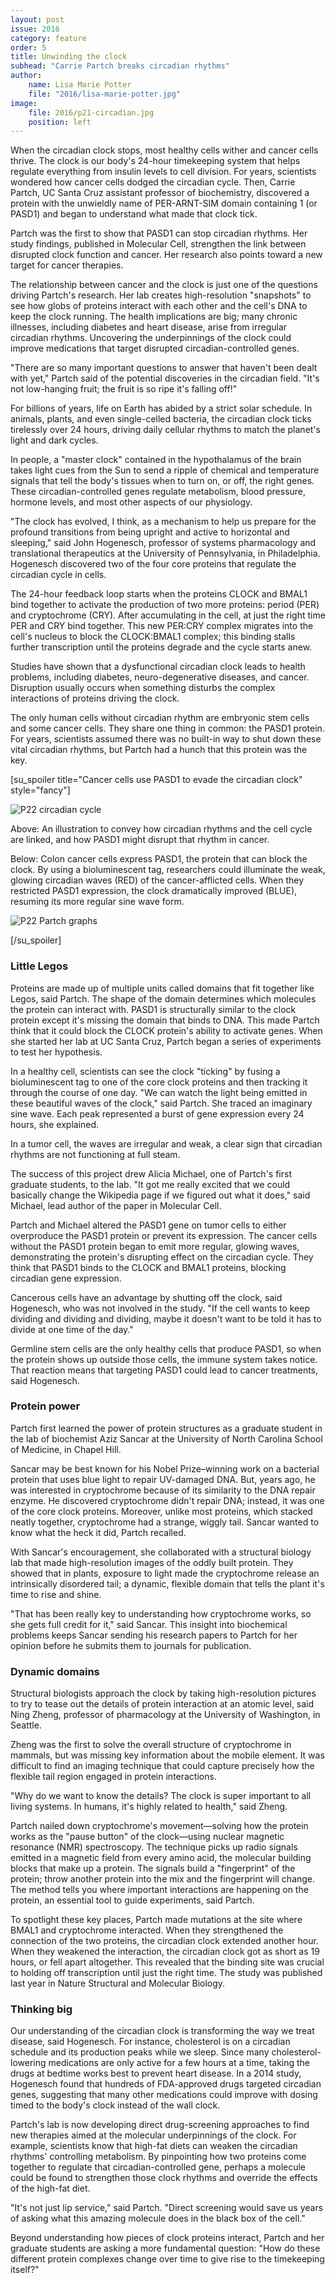 ```yaml
---
layout: post
issue: 2016
category: feature
order: 5
title: Unwinding the clock
subhead: "Carrie Partch breaks circadian rhythms"
author:
    name: Lisa Marie Potter
    file: "2016/lisa-marie-potter.jpg"
image:
    file: 2016/p21-circadian.jpg
    position: left
---
```


When the circadian clock stops, most healthy cells wither and cancer cells thrive. The clock is our body's 24-hour timekeeping system that helps regulate everything from insulin levels to cell division. For years, scientists wondered how cancer cells dodged the circadian cycle. Then, Carrie Partch, UC Santa Cruz assistant professor of biochemistry, discovered a protein with the unwieldly name of PER-ARNT-SIM domain containing 1 (or PASD1) and began to understand what made that clock tick.

Partch was the first to show that PASD1 can stop circadian rhythms. Her study findings, published in Molecular Cell, strengthen the link between disrupted clock function and cancer. Her research also points toward a new target for cancer therapies.

The relationship between cancer and the clock is just one of the questions driving Partch's research. Her lab creates high-resolution "snapshots" to see how globs of proteins interact with each other and the cell's DNA to keep the clock running. The health implications are big; many chronic illnesses, including diabetes and heart disease, arise from irregular circadian rhythms. Uncovering the underpinnings of the clock could improve medications that target disrupted circadian-controlled genes.

"There are so many important questions to answer that haven't been dealt with yet," Partch said of the potential discoveries in the circadian field. "It's not low-hanging fruit; the fruit is so ripe it's falling off!"

For billions of years, life on Earth has abided by a strict solar schedule. In animals, plants, and even single-celled bacteria, the circadian clock ticks tirelessly over 24 hours, driving daily cellular rhythms to match the planet's light and dark cycles.

In people, a "master clock" contained in the hypothalamus of the brain takes light cues from the Sun to send a ripple of chemical and temperature signals that tell the body's tissues when to turn on, or off, the right genes. These circadian-controlled genes regulate metabolism, blood pressure, hormone levels, and most other aspects of our physiology.

"The clock has evolved, I think, as a mechanism to help us prepare for the profound transitions from being upright and active to horizontal and sleeping," said John Hogenesch, professor of systems pharmacology and translational therapeutics at the University of Pennsylvania, in Philadelphia. Hogenesch discovered two of the four core proteins that regulate the circadian cycle in cells.

The 24-hour feedback loop starts when the proteins CLOCK and BMAL1 bind together to activate the production of two more proteins: period (PER) and cryptochrome (CRY). After accumulating in the cell, at just the right time PER and CRY bind together. This new PER:CRY complex migrates into the cell's nucleus to block the CLOCK:BMAL1 complex; this binding stalls further transcription until the proteins degrade and the cycle starts anew.

Studies have shown that a dysfunctional circadian clock leads to health problems, including diabetes, neuro-degenerative diseases, and cancer. Disruption usually occurs when something disturbs the complex interactions of proteins driving the clock.

The only human cells without circadian rhythm are embryonic stem cells and some cancer cells. They share one thing in common: the PASD1 protein. For years, scientists assumed there was no built-in way to shut down these vital circadian rhythms, but Partch had a hunch that this protein was the key.

[su_spoiler title="Cancer cells use PASD1 to evade the circadian clock" style="fancy"]

![P22 circadian cycle](http://dev-inquiry-magazine.pantheonsite.io/wp-content/uploads/2016/05/P22-circadian-cycle-300x229.jpg)

Above: An illustration to convey how circadian rhythms and the cell cycle are linked, and how PASD1 might disrupt that rhythm in cancer.

Below: Colon cancer cells express PASD1, the protein that can block the clock. By using a bioluminescent tag, researchers could illuminate the weak, glowing circadian waves (RED) of the cancer-afflicted cells. When they restricted PASD1 expression, the clock dramatically improved (BLUE), resuming its more regular sine wave form.

![P22 Partch graphs](http://dev-inquiry-magazine.pantheonsite.io/wp-content/uploads/2016/05/P22-Partch-graphs-300x232.jpg)

[/su_spoiler]


### Little Legos


Proteins are made up of multiple units called domains that fit together like Legos, said Partch. The shape of the domain determines which molecules the protein can interact with. PASD1 is structurally similar to the clock protein except it's missing the domain that binds to DNA. This made Partch think that it could block the CLOCK protein's ability to activate genes. When she started her lab at UC Santa Cruz, Partch began a series of experiments to test her hypothesis.

In a healthy cell, scientists can see the clock "ticking" by fusing a bioluminescent tag to one of the core clock proteins and then tracking it through the course of one day. "We can watch the light being emitted in these beautiful waves of the clock," said Partch. She traced an imaginary sine wave. Each peak represented a burst of gene expression every 24 hours, she explained.

In a tumor cell, the waves are irregular and weak, a clear sign that circadian rhythms are not functioning at full steam.

The success of this project drew Alicia Michael, one of Partch's first graduate students, to the lab. "It got me really excited that we could basically change the Wikipedia page if we figured out what it does," said Michael, lead author of the paper in Molecular Cell.

Partch and Michael altered the PASD1 gene on tumor cells to either overproduce the PASD1 protein or prevent its expression. The cancer cells without the PASD1 protein began to emit more regular, glowing waves, demonstrating the protein's disrupting effect on the circadian cycle. They think that PASD1 binds to the CLOCK and BMAL1 proteins, blocking circadian gene expression.

Cancerous cells have an advantage by shutting off the clock, said Hogenesch, who was not involved in the study. "If the cell wants to keep dividing and dividing and dividing, maybe it doesn't want to be told it has to divide at one time of the day."

Germline stem cells are the only healthy cells that produce PASD1, so when the protein shows up outside those cells, the immune system takes notice. That reaction means that targeting PASD1 could lead to cancer treatments, said Hogenesch.


### Protein power


Partch first learned the power of protein structures as a graduate student in the lab of biochemist Aziz Sancar at the University of North Carolina School of Medicine, in Chapel Hill.

Sancar may be best known for his Nobel Prize–winning work on a bacterial protein that uses blue light to repair UV-damaged DNA. But, years ago, he was interested in cryptochrome because of its similarity to the DNA repair enzyme. He discovered cryptochrome didn't repair DNA; instead, it was one of the core clock proteins. Moreover, unlike most proteins, which stacked neatly together, cryptochrome had a strange, wiggly tail. Sancar wanted to know what the heck it did, Partch recalled.

With Sancar's encouragement, she collaborated with a structural biology lab that made high-resolution images of the oddly built protein. They showed that in plants, exposure to light made the cryptochrome release an intrinsically disordered tail; a dynamic, flexible domain that tells the plant it's time to rise and shine.

"That has been really key to understanding how cryptochrome works, so she gets full credit for it," said Sancar. This insight into biochemical problems keeps Sancar sending his research papers to Partch for her opinion before he submits them to journals for publication.


### Dynamic domains


Structural biologists approach the clock by taking high-resolution pictures to try to tease out the details of protein interaction at an atomic level, said Ning Zheng, professor of pharmacology at the University of Washington, in Seattle.

Zheng was the first to solve the overall structure of cryptochrome in mammals, but was missing key information about the mobile element. It was difficult to find an imaging technique that could capture precisely how the flexible tail region engaged in protein interactions.

"Why do we want to know the details? The clock is super important to all living systems. In humans, it's highly related to health," said Zheng.

Partch nailed down cryptochrome's movement—solving how the protein works as the "pause button" of the clock—using nuclear magnetic resonance (NMR) spectroscopy. The technique picks up radio signals emitted in a magnetic field from every amino acid, the molecular building blocks that make up a protein. The signals build a "fingerprint" of the protein; throw another protein into the mix and the fingerprint will change. The method tells you where important interactions are happening on the protein, an essential tool to guide experiments, said Partch.

To spotlight these key places, Partch made mutations at the site where BMAL1 and cryptochrome interacted. When they strengthened the connection of the two proteins, the circadian clock extended another hour. When they weakened the interaction, the circadian clock got as short as 19 hours, or fell apart altogether. This revealed that the binding site was crucial to holding off transcription until just the right time. The study was published last year in Nature Structural and Molecular Biology.


### Thinking big


Our understanding of the circadian clock is transforming the way we treat disease, said Hogenesch. For instance, cholesterol is on a circadian schedule and its production peaks while we sleep. Since many cholesterol-lowering medications are only active for a few hours at a time, taking the drugs at bedtime works best to prevent heart disease. In a 2014 study, Hogenesch found that hundreds of FDA-approved drugs targeted circadian genes, suggesting that many other medications could improve with dosing timed to the body's clock instead of the wall clock.

Partch's lab is now developing direct drug-screening approaches to find new therapies aimed at the molecular underpinnings of the clock. For example, scientists know that high-fat diets can weaken the circadian rhythms' controlling metabolism. By pinpointing how two proteins come together to regulate that circadian-controlled gene, perhaps a molecule could be found to strengthen those clock rhythms and override the effects of the high-fat diet.

"It's not just lip service," said Partch. "Direct screening would save us years of asking what this amazing molecule does in the black box of the cell."

Beyond understanding how pieces of clock proteins interact, Partch and her graduate students are asking a more fundamental question: "How do these different protein complexes change over time to give rise to the timekeeping itself?"
